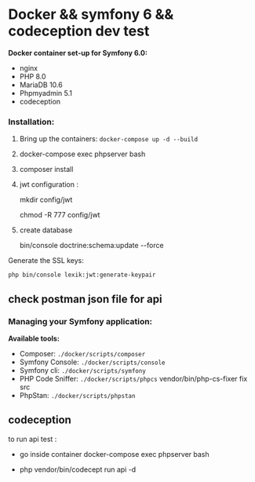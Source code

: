 # Docker && symfony 6 && codeception dev test


**Docker container set-up for Symfony 6.0:**
* nginx
* PHP 8.0
* MariaDB 10.6
* Phpmyadmin 5.1
* codeception

### Installation:

1. Bring up the containers: `docker-compose up -d --build`

2. docker-compose exec phpserver bash

3. composer install

4. jwt configuration :

   mkdir config/jwt

   chmod -R 777 config/jwt
5. create database

    bin/console doctrine:schema:update --force

Generate the SSL keys:

	php bin/console lexik:jwt:generate-keypair	

##  check postman json file for api

### Managing your Symfony application:
**Available tools:**
* Composer: `./docker/scripts/composer`
* Symfony Console: `./docker/scripts/console`
* Symfony cli: `./docker/scripts/symfony`
* PHP Code Sniffer: `./docker/scripts/phpcs`  vendor/bin/php-cs-fixer fix src
* PhpStan: `./docker/scripts/phpstan`


## codeception

to run api test :
* go inside container
  docker-compose exec phpserver bash


* php vendor/bin/codecept run api -d
